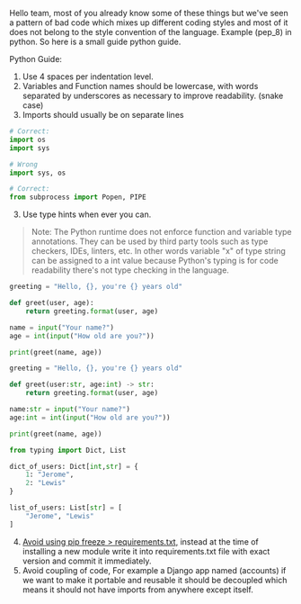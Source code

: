 Hello team, most of you already know some of these things but we've seen a pattern of bad code which mixes up different coding styles and most of it does not belong to the style convention of the language.
Example (pep_8) in python. So here is a small guide python guide.


Python Guide:
1. Use 4 spaces per indentation level.
2. Variables and Function names should be lowercase, with words separated by underscores as necessary to improve readability. (snake case)
3. Imports should usually be on separate lines
```py
# Correct:
import os
import sys

# Wrong
import sys, os

# Correct:
from subprocess import Popen, PIPE
``` 
3. Use type hints when ever you can.

> Note: The Python runtime does not enforce function and variable type
> annotations. They can be used by third party tools such as type
> checkers, IDEs, linters, etc.
> In other words variable "x" of type string can be assigned to a int value because Python's typing is for code readability there's not type checking in the language.

```py
greeting = "Hello, {}, you're {} years old"

def greet(user, age):
    return greeting.format(user, age)

name = input("Your name?")
age = int(input("How old are you?"))

print(greet(name, age))
```

```py
greeting = "Hello, {}, you're {} years old"

def greet(user:str, age:int) -> str:
    return greeting.format(user, age)

name:str = input("Your name?")
age:int = int(input("How old are you?"))

print(greet(name, age))
```

```py
from typing import Dict, List

dict_of_users: Dict[int,str] = {
    1: "Jerome",
    2: "Lewis"
}

list_of_users: List[str] = [
    "Jerome", "Lewis"
]
```

4. [Avoid using pip freeze > requirements.txt,](https://medium.com/@tomagee/pip-freeze-requirements-txt-considered-harmful-f0bce66cf895) instead at the time of installing a new module write it into requirements.txt file with exact version and commit it immediately. 
5. Avoid coupling of code, For example a Django app named (accounts) if we want to make it portable and reusable it should be decoupled which means it should not have imports from anywhere except itself.
